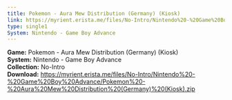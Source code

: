 ```yaml
---
title: Pokemon - Aura Mew Distribution (Germany) (Kiosk)
link: https://myrient.erista.me/files/No-Intro/Nintendo%20-%20Game%20Boy%20Advance/Pokemon%20-%20Aura%20Mew%20Distribution%20(Germany)%20(Kiosk).zip
type: single1
System: Nintendo - Game Boy Advance
---
```

<b>Game:</b> Pokemon - Aura Mew Distribution (Germany) (Kiosk)<br>
<b>System:</b> Nintendo - Game Boy Advance<br>
<b>Collection:</b> No-Intro<br>
<b>Download:</b> https://myrient.erista.me/files/No-Intro/Nintendo%20-%20Game%20Boy%20Advance/Pokemon%20-%20Aura%20Mew%20Distribution%20(Germany)%20(Kiosk).zip